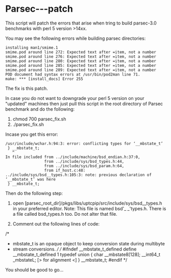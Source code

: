 # Parsec---patch


This script will patch the errors that arise when tring to build parsec-3.0 benchmarks with perl 5 version >14xx. 

You may see the following errors while building parsec directories:

    installing man1/smime.1
    smime.pod around line 272: Expected text after =item, not a number
    smime.pod around line 276: Expected text after =item, not a number
    smime.pod around line 280: Expected text after =item, not a number
    smime.pod around line 285: Expected text after =item, not a number
    smime.pod around line 289: Expected text after =item, not a number
    POD document had syntax errors at /usr/bin/pod2man line 71.
    make: *** [install_docs] Error 255

The fix is this patch.

In case you do not want to downgrade your perl 5 version on your "updated" machines then just pull this script in the root directory of Parsec benchmark and do the following:

1. chmod 700 parsec_fix.sh 
2. ./parsec_fix.sh


Incase you get this error:
 
    /usr/include/wchar.h:94:3: error: conflicting types for ‘__mbstate_t’
     } __mbstate_t;
       ^
    In file included from ../include/machine/bsd_endian.h:37:0,
                     from ../include/sys/bsd_types.h:44,
                     from ../include/sys/bsd_param.h:64,
                     from if_host.c:48:
    ../include/sys/bsd__types.h:105:3: note: previous declaration of ‘__mbstate_t’ was here
     } __mbstate_t;
     
     
Then do the following step:

1. open [parsec_root_dir]/pkgs/libs/uptcpip/src/include/sys/bsd__types.h in your preferred editor. Note: This file is named bsd'_ _'types.h. There is a file called bsd_types.h too. Do not alter that file.

2. Comment out the following lines of code:

  /*
   * mbstate_t is an opaque object to keep conversion state during multibyte
   * stream conversions.
  */
  /* 
  #ifndef __mbstate_t_defined
   define __mbstate_t_defined    1
  typedef union {
    char      __mbstate8[128];
     __int64_t _mbstateL;  [> for alignment <]
  } __mbstate_t;
  #endif
  */
  
  You should be good to go...
